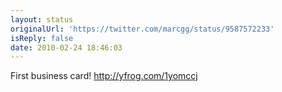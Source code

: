 ```yaml
---
layout: status
originalUrl: 'https://twitter.com/marcgg/status/9587572233'
isReply: false
date: 2010-02-24 18:46:03
---
```


First business card! http://yfrog.com/1yomccj
